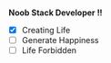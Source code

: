 <br/>

**Noob Stack Developer !!** 

- [x] Creating Life
- [ ] Generate Happiness
- [ ] Life Forbidden  
